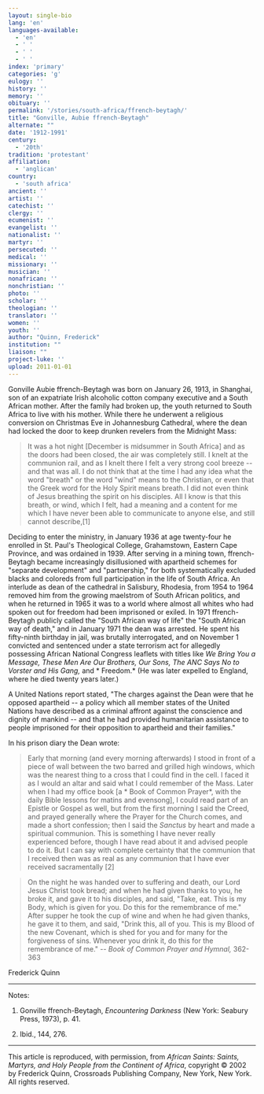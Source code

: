 ```yaml
---
layout: single-bio
lang: 'en'
languages-available:
  - 'en'
  - ' '
  - ' '
  - ' '
index: 'primary'
categories: 'g'
eulogy: ''
history: ''
memory: ''
obituary: ''
permalink: '/stories/south-africa/ffrench-beytagh/'
title: "Gonville, Aubie ffrench-Beytagh"
alternate: ""
date: '1912-1991'
century:
  - '20th'
tradition: 'protestant'
affiliation:
  - 'anglican'
country:
  - 'south africa'
ancient: ''
artist: ''
catechist: ''
clergy: ''
ecumenist: ''
evangelist: ''
nationalist: ''
martyr: ''
persecuted: ''
medical: ''
missionary: ''
musician: ''
nonafrican: ''
nonchristian: ''
photo: ''
scholar: ''
theologian: ''
translator: ''
women: ''
youth: ''
author: "Quinn, Frederick"
institution: ""
liaison: ""
project-luke: ''
upload: 2011-01-01
---
```




Gonville Aubie ffrench-Beytagh was born on January 26, 1913, in Shanghai, son of an expatriate Irish alcoholic cotton company executive and a South African mother. After the family had broken up, the youth returned to South Africa to live with his mother. While there he underwent a religious conversion on Christmas Eve in Johannesburg Cathedral, where the dean had locked the door to keep drunken revelers from the Midnight Mass:

> It was a hot night [December is midsummer in South Africa] and as the doors had been closed, the air was completely still. I knelt at the communion rail, and as I knelt there I felt a very strong cool breeze -- and that was all. I do not think that at the time I had any idea what the word "breath" or the word "wind" means to the Christian, or even that the Greek word for the Holy Spirit means breath. I did not even think of Jesus breathing the spirit on his disciples. All I know is that this breath, or wind, which I felt, had a meaning and a content for me which I have never been able to communicate to anyone else, and still cannot describe,[1]

Deciding to enter the ministry, in January 1936 at age twenty-four he enrolled in St. Paul's Theological College, Grahamstown, Eastern Cape Province, and was ordained in 1939. After serving in a mining town, ffrench-Beytagh became increasingly disillusioned with apartheid schemes for "separate development" and "partnership," for both systematically excluded blacks and coloreds from full participation in the life of South Africa. An interlude as dean of the cathedral in Salisbury, Rhodesia, from 1954 to 1964 removed him from the growing maelstrom of South African politics, and when he returned in 1965 it was to a world where almost all whites who had spoken out for freedom had been imprisoned or exiled. In 1971 ffrench-Beytagh publicly called the "South African way of life" the "South African way of death," and in January 1971 the dean was arrested. He spent his fifty-ninth birthday in jail, was brutally interrogated, and on November 1 convicted and sentenced under a state terrorism act for allegedly possessing African National Congress leaflets with titles like *We Bring You a Message, These Men Are Our Brothers, Our Sons, The ANC Says No to Vorster and His Gang,*  and * Freedom.* (He was later expelled to England, where he died twenty years later.)

A United Nations report stated, "The charges against the Dean were that he opposed apartheid -- a policy which all member states of the United Nations have described as a criminal affront against the conscience and dignity of mankind -- and that he had provided humanitarian assistance to people imprisoned for their opposition to apartheid and their families."

In his prison diary the Dean wrote:

> Early that morning (and every morning afterwards) I stood in front of a piece of wall between the two barred and grilled high windows, which was the nearest thing to a cross that I could find in the cell. I faced it as I would an altar and said what I could remember of the Mass. Later when I had my office book [a * Book of Common Prayer*, with the daily Bible lessons for matins and evensong], I could read part of an Epistle or Gospel as well, but from the first morning I said the Creed, and prayed generally where the Prayer for the Church comes, and made a short confession; then I said the *Sanctus* by heart and made a spiritual communion. This is something I have never really experienced before, though I have read about it and advised people to do it. But I can say with complete certainty that the communion that I received then was as real as any communion that I have ever received sacramentally [2]

> On the night he was handed over to suffering and death, our Lord Jesus Christ took bread; and when he had given thanks to you, he broke it, and gave it to his disciples, and said, "Take, eat. This is my Body, which is given for you. Do this for the remembrance of me." After supper he took the cup of wine and when he had given thanks, he gave it to them, and said, "Drink this, all of you. This is my Blood of the new Covenant, which is shed for you and for many for the forgiveness of sins. Whenever you drink it, do this for the remembrance of me."
> -- *Book of Common Prayer and Hymnal,* 362-363

Frederick Quinn

---

Notes:

1. Gonville ffrench-Beytagh, *Encountering Darkness* (New York: Seabury Press, 1973), p. 41.

2. Ibid., 144, 276.

---

This article is reproduced, with permission, from *African Saints: Saints, Martyrs, and Holy People from the Continent of Africa*, copyright &copy; 2002 by Frederick Quinn, Crossroads Publishing Company, New York, New York.  All rights reserved.